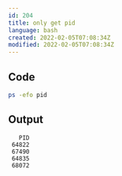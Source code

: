 ```yaml
---
id: 204
title: only get pid
language: bash
created: 2022-02-05T07:08:34Z
modified: 2022-02-05T07:08:34Z
---
```


## Code

```bash
ps -efo pid
```

## Output

```
   PID
 64822
 67490
 64835
 68072
```

<!-- end -->

